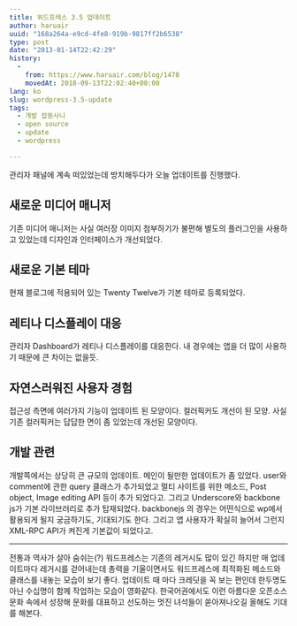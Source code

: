 ```yaml
---
title: 워드프레스 3.5 업데이트
author: haruair
uuid: "168a264a-e9cd-4fe8-919b-9817ff2b6538"
type: post
date: "2013-01-14T22:42:29"
history:
  - 
    from: https://www.haruair.com/blog/1478
    movedAt: 2018-09-13T22:02:40+00:00
lang: ko
slug: wordpress-3.5-update
tags:
  - 개발 잡동사니
  - open source
  - update
  - wordpress

---
```

관리자 패널에 계속 떠있었는데 방치해두다가 오늘 업데이트를 진행했다.

## 새로운 미디어 매니저

기존 미디어 매니저는 사실 여러장 이미지 첨부하기가 불편해 별도의 플러그인을 사용하고 있었는데 디자인과 인터페이스가 개선되었다.

## 새로운 기본 테마

현재 블로그에 적용되어 있는 Twenty Twelve가 기본 테마로 등록되었다.

## 레티나 디스플레이 대응

관리자 Dashboard가 레티나 디스플레이를 대응한다. 내 경우에는 앱을 더 많이 사용하기 때문에 큰 차이는 없을듯.

## 자연스러워진 사용자 경험

접근성 측면에 여러가지 기능이 업데이트 된 모양이다. 컬러픽커도 개선이 된 모양. 사실 기존 컬러픽커는 답답한 면이 좀 있었는데 개선된 모양이다.

## 개발 관련

개발쪽에서는 상당히 큰 규모의 업데이트. 메인이 될만한 업데이트가 좀 있었다. user와 comment에 관한 query 클래스가 추가되었고 멀티 사이트를 위한 메소드, Post object, Image editing API 등이 추가 되었다고. 그리고 Underscore와 backbone js가 기본 라이브러리로 추가 탑재되었다. backbonejs 의 경우는 어떤식으로 wp에서 활용되게 될지 궁금하기도, 기대되기도 한다. 그리고 앱 사용자가 확실히 늘어서 그런지 XML-RPC API가 켜진게 기본값이 되었다고.

* * *

전통과 역사가 살아 숨쉬는(?) 워드프레스는 기존의 레거시도 많이 있긴 하지만 매 업데이트마다 레거시를 걷어내는데 총력을 기울이면서도 워드프레스에 최적화된 메소드와 클래스를 내놓는 모습이 보기 좋다. 업데이트 때 마다 크레딧을 꼭 보는 편인데 한두명도 아닌 수십명이 함께 작업하는 모습이 영화같다. 한국어권에서도 이런 아름다운 오픈소스 문화 속에서 성장해 문화를 대표하고 선도하는 멋진 녀석들이 쏟아져나오길 올해도 기대를 해본다.